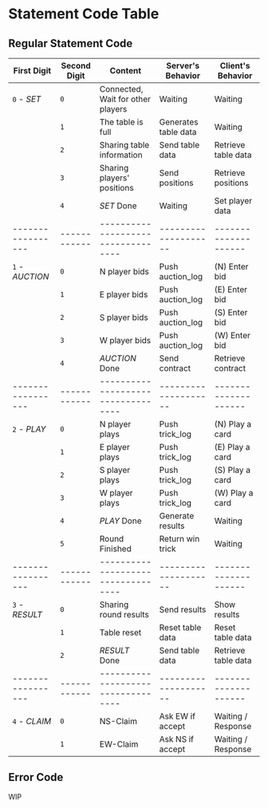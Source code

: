 # Statement Code Table

## Regular Statement Code

| First Digit       | Second Digit | Content                            | Server's Behavior    | Client's Behavior    |
| ----------------- | ------------ | ---------------------------------- | -------------------- | -------------------- |
| `0` - *SET*       | `0`          | Connected, Wait for other players  | Waiting              | Waiting              |
|                   | `1`          | The table is full                  | Generates table data | Waiting              |
|                   | `2`          | Sharing table information          | Send table data      | Retrieve table data  |
|                   | `3`          | Sharing players' positions         | Send positions       | Retrieve positions   |
|                   | `4`          | *SET* Done                         | Waiting              | Set player data      |
| ----------------- | ------------ | ---------------------------------- | -------------------- | -------------------- |
| `1` - *AUCTION*   | `0`          | N player bids                      | Push auction_log     | (N) Enter bid        |
|                   | `1`          | E player bids                      | Push auction_log     | (E) Enter bid        |
|                   | `2`          | S player bids                      | Push auction_log     | (S) Enter bid        |
|                   | `3`          | W player bids                      | Push auction_log     | (W) Enter bid        |
|                   | `4`          | *AUCTION* Done                     | Send contract        | Retrieve contract    |
| ----------------- | ------------ | ---------------------------------- | -------------------- | -------------------- |
| `2` - *PLAY*      | `0`          | N player plays                     | Push trick_log       | (N) Play a card      |
|                   | `1`          | E player plays                     | Push trick_log       | (E) Play a card      |
|                   | `2`          | S player plays                     | Push trick_log       | (S) Play a card      |
|                   | `3`          | W player plays                     | Push trick_log       | (W) Play a card      |
|                   | `4`          | *PLAY* Done                        | Generate results     | Waiting              |
|                   | `5`          | Round Finished                     | Return win trick     | Waiting              |
| ----------------- | ------------ | ---------------------------------- | -------------------- | -------------------- |
| `3` - *RESULT*    | `0`          | Sharing round results              | Send results         | Show results         |
|                   | `1`          | Table reset                        | Reset table data     | Reset table data     |
|                   | `2`          | *RESULT* Done                      | Send table data      | Retrieve table data  |
| ----------------- | ------------ | ---------------------------------- | -------------------- | -------------------- |
| `4` - *CLAIM*     | `0`          | NS-Claim                           | Ask EW if accept     | Waiting / Response   |
|                   | `1`          | EW-Claim                           | Ask NS if accept     | Waiting / Response   |

## Error Code
WIP
